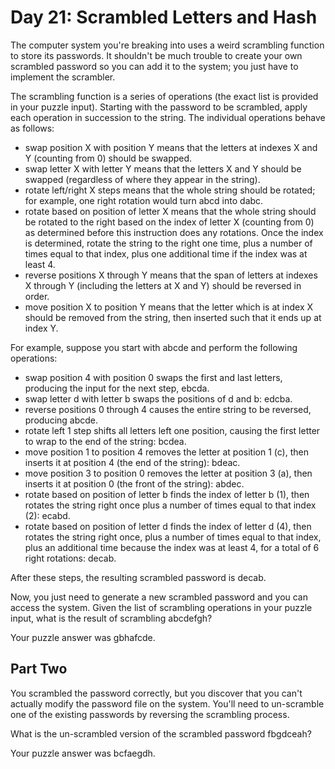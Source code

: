 # Day 21: Scrambled Letters and Hash

The computer system you're breaking into uses a weird scrambling function to store its passwords. It shouldn't be much trouble to create your own scrambled password so you can add it to the system; you just have to implement the scrambler.

The scrambling function is a series of operations (the exact list is provided in your puzzle input). Starting with the password to be scrambled, apply each operation in succession to the string. The individual operations behave as follows:

* swap position X with position Y means that the letters at indexes X and Y (counting from 0) should be swapped.
* swap letter X with letter Y means that the letters X and Y should be swapped (regardless of where they appear in the string).
* rotate left/right X steps means that the whole string should be rotated; for example, one right rotation would turn abcd into dabc.
* rotate based on position of letter X means that the whole string should be rotated to the right based on the index of letter X (counting from 0) as determined before this instruction does any rotations. Once the index is determined, rotate the string to the right one time, plus a number of times equal to that index, plus one additional time if the index was at least 4.
* reverse positions X through Y means that the span of letters at indexes X through Y (including the letters at X and Y) should be reversed in order.
* move position X to position Y means that the letter which is at index X should be removed from the string, then inserted such that it ends up at index Y.

For example, suppose you start with abcde and perform the following operations:

* swap position 4 with position 0 swaps the first and last letters, producing the input for the next step, ebcda.
* swap letter d with letter b swaps the positions of d and b: edcba.
* reverse positions 0 through 4 causes the entire string to be reversed, producing abcde.
* rotate left 1 step shifts all letters left one position, causing the first letter to wrap to the end of the string: bcdea.
* move position 1 to position 4 removes the letter at position 1 (c), then inserts it at position 4 (the end of the string): bdeac.
* move position 3 to position 0 removes the letter at position 3 (a), then inserts it at position 0 (the front of the string): abdec.
* rotate based on position of letter b finds the index of letter b (1), then rotates the string right once plus a number of times equal to that index (2): ecabd.
* rotate based on position of letter d finds the index of letter d (4), then rotates the string right once, plus a number of times equal to that index, plus an additional time because the index was at least 4, for a total of 6 right rotations: decab.

After these steps, the resulting scrambled password is decab.

Now, you just need to generate a new scrambled password and you can access the system. Given the list of scrambling operations in your puzzle input, what is the result of scrambling abcdefgh?

Your puzzle answer was gbhafcde.

## Part Two

You scrambled the password correctly, but you discover that you can't actually modify the password file on the system. You'll need to un-scramble one of the existing passwords by reversing the scrambling process.

What is the un-scrambled version of the scrambled password fbgdceah?

Your puzzle answer was bcfaegdh.